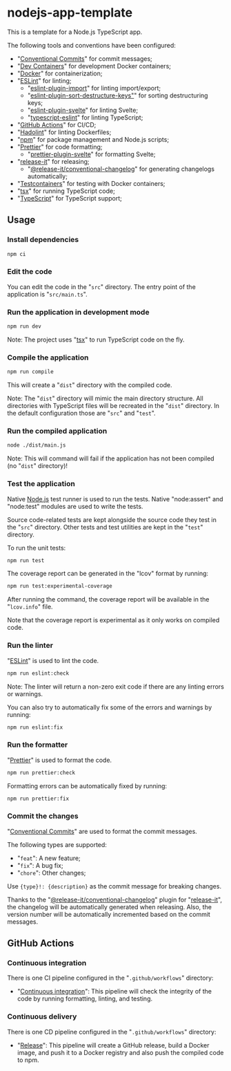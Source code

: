 # nodejs-app-template

This is a template for a Node.js TypeScript app.

The following tools and conventions have been configured:

- "[Conventional Commits](https://www.conventionalcommits.org/)" for commit messages;
- "[Dev Containers](https://containers.dev/)" for development Docker containers;
- "[Docker](https://www.docker.com/)" for containerization;
- "[ESLint](https://www.npmjs.com/package/eslint)" for linting;
  - "[eslint-plugin-import](https://www.npmjs.com/package/eslint-plugin-import)" for linting import/export;
  - "[eslint-plugin-sort-destructure-keys"](https://www.npmjs.com/package/eslint-plugin-sort-destructure-keys)" for sorting destructuring keys;
  - "[eslint-plugin-svelte](https://www.npmjs.com/package/eslint-plugin-svelte)" for linting Svelte;
  - "[typescript-eslint](https://www.npmjs.com/package/@typescript-eslint/eslint-plugin)" for linting TypeScript;
- "[GitHub Actions](https://docs.github.com/en/actions)" for CI/CD;
- "[Hadolint](https://github.com/hadolint/hadolint)" for linting Dockerfiles;
- "[npm](https://www.npmjs.com/)" for package management and Node.js scripts;
- "[Prettier](https://www.npmjs.com/package/prettier)" for code formatting;
  - "[prettier-plugin-svelte](https://www.npmjs.com/package/prettier-plugin-svelte)" for formatting Svelte;
- "[release-it](https://www.npmjs.com/package/release-it)" for releasing;
  - "[@release-it/conventional-changelog](https://www.npmjs.com/package/@release-it/conventional-changelog)" for generating changelogs automatically;
- "[Testcontainers](https://www.npmjs.com/package/testcontainers)" for testing with Docker containers;
- "[tsx](https://www.npmjs.com/package/tsx)" for running TypeScript code;
- "[TypeScript](https://www.npmjs.com/package/typescript)" for TypeScript support;

## Usage

### Install dependencies

```bash
npm ci
```

### Edit the code

You can edit the code in the "`src`" directory.
The entry point of the application is "`src/main.ts`".

### Run the application in development mode

```bash
npm run dev
```

Note: The project uses "[tsx](https://www.npmjs.com/package/tsx)" to run TypeScript code on the fly.

### Compile the application

```bash
npm run compile
```

This will create a "`dist`" directory with the compiled code.

Note: The "`dist`" directory will mimic the main directory structure. All directories with TypeScript files will be recreated in the "`dist`" directory. In the default configuration those are "`src`" and "`test`".

### Run the compiled application

```bash
node ./dist/main.js
```

Note: This will command will fail if the application has not been compiled (no "`dist`" directory)!

### Test the application

Native [Node.js](https://nodejs.org/) test runner is used to run the tests.
Native "node:assert" and "node:test" modules are used to write the tests.

Source code-related tests are kept alongside the source code they test in the "`src`" directory. Other tests and test utilities are kept in the "`test`" directory.

To run the unit tests:

```bash
npm run test
```

The coverage report can be generated in the "lcov" format by running:

```bash
npm run test:experimental-coverage
```

After running the command, the coverage report will be available in the "`lcov.info`" file.

Note that the coverage report is experimental as it only works on compiled code.

### Run the linter

"[ESLint](https://www.npmjs.com/package/eslint)" is used to lint the code.

```bash
npm run eslint:check
```

Note: The linter will return a non-zero exit code if there are any linting errors or warnings.

You can also try to automatically fix some of the errors and warnings by running:

```bash
npm run eslint:fix
```

### Run the formatter

"[Prettier](https://www.npmjs.com/package/prettier)" is used to format the code.

```bash
npm run prettier:check
```

Formatting errors can be automatically fixed by running:

```bash
npm run prettier:fix
```

### Commit the changes

"[Conventional Commits](https://www.conventionalcommits.org/)" are used to format the commit messages.

The following types are supported:

- "`feat`": A new feature;
- "`fix`": A bug fix;
- "`chore`": Other changes;

Use `{type}!: {description}` as the commit message for breaking changes.

Thanks to the "[@release-it/conventional-changelog](https://www.npmjs.com/package/@release-it/conventional-changelog)" plugin for "[release-it](https://www.npmjs.com/package/release-it)", the changelog will be automatically generated when releasing. Also, the version number will be automatically incremented based on the commit messages.

## GitHub Actions

### Continuous integration

There is one CI pipeline configured in the "`.github/workflows`" directory:

- "[Continuous integration](.github/workflows/continuous_integration.yaml)": This pipeline will check the integrity of the code by running formatting, linting, and testing.

### Continuous delivery

There is one CD pipeline configured in the "`.github/workflows`" directory:

- "[Release](.github/workflows/release.yaml)": This pipeline will create a GitHub release, build a Docker image, and push it to a Docker registry and also push the compiled code to npm.
